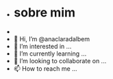 - # sobre mim
- 
- 👋 Hi, I’m @anaclaradalbem
- 👀 I’m interested in ...
- 🌱 I’m currently learning ...
- 💞️ I’m looking to collaborate on ...
- 📫 How to reach me ...

<!---
anaclaradalbem/anaclaradalbem is a ✨ special ✨ repository because its `README.md` (this file) appears on your GitHub profile.
You can click the Preview link to take a look at your changes.
--->
